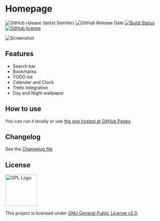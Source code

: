 # Homepage

![GitHub release (latest SemVer)](https://img.shields.io/github/v/release/Pauloo27/homepage?style=for-the-badge)
![GitHub Release Date](https://img.shields.io/github/release-date/pauloo27/homepage?style=for-the-badge)
[![Build Status](https://img.shields.io/endpoint.svg?url=https%3A%2F%2Factions-badge.atrox.dev%2FPauloo27%2Fhomepage%2Fbadge%3Fref%3Dmaster&style=for-the-badge)](https://actions-badge.atrox.dev/Pauloo27/homepage/goto?ref=master)
[![GitHub license](https://img.shields.io/github/license/Pauloo27/homepage?style=for-the-badge)](https://github.com/Pauloo27/homepage/blob/master/LICENSE)

![Screenshot](https://i.imgur.com/OwSCaSf.png)

## Features

- Search bar
- Bookmarks
- TODO list
- Calendar and Clock
- Trello Integration
- Day and Night wallpaper

## How to use

You can run it locally or use [the one hosted at GitHub Pages](https://pauloo27.github.io/homepage).

## Changelog

See the [Changelog file](./CHANGELOG.md)

## License

<img src="https://i.imgur.com/AuQQfiB.png" alt="GPL Logo" height="100px" />

This project is licensed under [GNU General Public License v2.0](./LICENSE).
